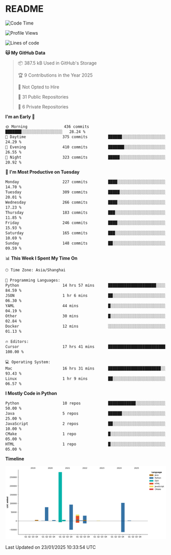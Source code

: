 # README

<!--START_SECTION:waka-->
![Code Time](http://img.shields.io/badge/Code%20Time-1%2C186%20hrs%2044%20mins-blue)

![Profile Views](http://img.shields.io/badge/Profile%20Views-0-blue)

![Lines of code](https://img.shields.io/badge/From%20Hello%20World%20I%27ve%20Written-635.0%20thousand%20lines%20of%20code-blue)

**🐱 My GitHub Data** 

> 📦 387.5 kB Used in GitHub's Storage 
 > 
> 🏆 9 Contributions in the Year 2025
 > 
> 🚫 Not Opted to Hire
 > 
> 📜 31 Public Repositories 
 > 
> 🔑 6 Private Repositories 
 > 
**I'm an Early 🐤** 

```text
🌞 Morning                436 commits         ███████░░░░░░░░░░░░░░░░░░   28.24 % 
🌆 Daytime                375 commits         ██████░░░░░░░░░░░░░░░░░░░   24.29 % 
🌃 Evening                410 commits         ███████░░░░░░░░░░░░░░░░░░   26.55 % 
🌙 Night                  323 commits         █████░░░░░░░░░░░░░░░░░░░░   20.92 % 
```
📅 **I'm Most Productive on Tuesday** 

```text
Monday                   227 commits         ████░░░░░░░░░░░░░░░░░░░░░   14.70 % 
Tuesday                  309 commits         █████░░░░░░░░░░░░░░░░░░░░   20.01 % 
Wednesday                266 commits         ████░░░░░░░░░░░░░░░░░░░░░   17.23 % 
Thursday                 183 commits         ███░░░░░░░░░░░░░░░░░░░░░░   11.85 % 
Friday                   246 commits         ████░░░░░░░░░░░░░░░░░░░░░   15.93 % 
Saturday                 165 commits         ███░░░░░░░░░░░░░░░░░░░░░░   10.69 % 
Sunday                   148 commits         ██░░░░░░░░░░░░░░░░░░░░░░░   09.59 % 
```


📊 **This Week I Spent My Time On** 

```text
🕑︎ Time Zone: Asia/Shanghai

💬 Programming Languages: 
Python                   14 hrs 57 mins      █████████████████████░░░░   84.59 % 
JSON                     1 hr 6 mins         ██░░░░░░░░░░░░░░░░░░░░░░░   06.30 % 
YAML                     44 mins             █░░░░░░░░░░░░░░░░░░░░░░░░   04.19 % 
Other                    30 mins             █░░░░░░░░░░░░░░░░░░░░░░░░   02.84 % 
Docker                   12 mins             ░░░░░░░░░░░░░░░░░░░░░░░░░   01.13 % 

🔥 Editors: 
Cursor                   17 hrs 41 mins      █████████████████████████   100.00 % 

💻 Operating System: 
Mac                      16 hrs 31 mins      ███████████████████████░░   93.43 % 
Linux                    1 hr 9 mins         ██░░░░░░░░░░░░░░░░░░░░░░░   06.57 % 
```

**I Mostly Code in Python** 

```text
Python                   10 repos            ████████████░░░░░░░░░░░░░   50.00 % 
Java                     5 repos             ██████░░░░░░░░░░░░░░░░░░░   25.00 % 
JavaScript               2 repos             ██░░░░░░░░░░░░░░░░░░░░░░░   10.00 % 
CMake                    1 repo              █░░░░░░░░░░░░░░░░░░░░░░░░   05.00 % 
HTML                     1 repo              █░░░░░░░░░░░░░░░░░░░░░░░░   05.00 % 
```



**Timeline**

![Lines of Code chart](https://raw.githubusercontent.com/XeonHis/XeonHis/main/assets/bar_graph.png)


 Last Updated on 23/01/2025 10:33:54 UTC
<!--END_SECTION:waka-->
